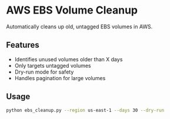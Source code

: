 # AWS EBS Volume Cleanup

Automatically cleans up old, untagged EBS volumes in AWS.

## Features
- Identifies unused volumes older than X days
- Only targets untagged volumes
- Dry-run mode for safety
- Handles pagination for large volumes

## Usage
```bash
python ebs_cleanup.py --region us-east-1 --days 30 --dry-run
